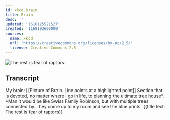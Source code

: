 ```yaml
---
id: xkcd.brain
title: Brain
desc: ''
updated: '1616125521527'
created: '1169193600000'
sources:
  name: xkcd
  url: 'https://creativecommons.org/licenses/by-nc/2.5/'
  license: Creative Commons 2.5
---
```

![The rest is fear of raptors.](https://imgs.xkcd.com/comics/brain.png)

## Transcript
My brain:
[[Picture of Brain. Line points at a highlighted point]] Section that is devoted, no matter where I go in life, to planning the ultimate tree house*.
*Man it would be like Swiss Family Robinson, but with multiple trees connected by... hey come up to my room and see the blue prints.
{{title text: The rest is fear of raptors}}
